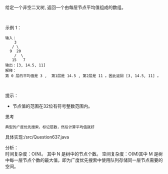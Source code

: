给定一个非空二叉树, 返回一个由每层节点平均值组成的数组。

 

示例 1：

    输入：
        3
       / \
      9  20
        /  \
       15   7
    输出：[3, 14.5, 11]
    解释：
    第 0 层的平均值是 3 ,  第1层是 14.5 , 第2层是 11 。因此返回 [3, 14.5, 11] 。
 

提示：

- 节点值的范围在32位有符号整数范围内。


思考

    典型的广度优先搜索，标记层数，然后计算平均值就好

具体实现:/src/Question637.java

分析：  
时间复杂度：O(N)。  其中 N 是树中的节点个数。
空间复杂度：O(M)其中 M 是树中每一层节点个数的最大值，即为广度优先搜索中使用队列存储同一层节点需要的空间。
